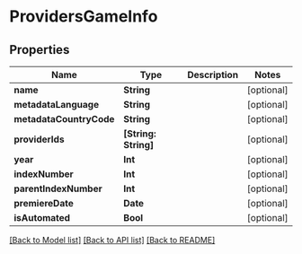 # ProvidersGameInfo

## Properties
Name | Type | Description | Notes
------------ | ------------- | ------------- | -------------
**name** | **String** |  | [optional] 
**metadataLanguage** | **String** |  | [optional] 
**metadataCountryCode** | **String** |  | [optional] 
**providerIds** | **[String: String]** |  | [optional] 
**year** | **Int** |  | [optional] 
**indexNumber** | **Int** |  | [optional] 
**parentIndexNumber** | **Int** |  | [optional] 
**premiereDate** | **Date** |  | [optional] 
**isAutomated** | **Bool** |  | [optional] 

[[Back to Model list]](../README.md#documentation-for-models) [[Back to API list]](../README.md#documentation-for-api-endpoints) [[Back to README]](../README.md)


